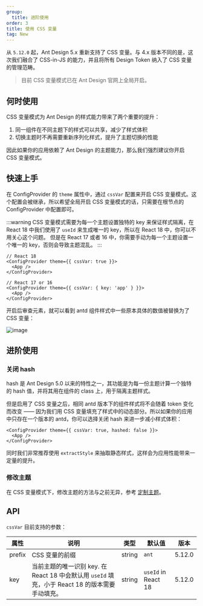 ```yaml
---
group:
  title: 进阶使用
order: 3
title: 使用 CSS 变量
tag: New
---
```


从 `5.12.0` 起，Ant Design 5.x 重新支持了 CSS 变量。与 4.x 版本不同的是，这次我们融合了 CSS-in-JS 的能力，并且将所有 Design Token 纳入了 CSS 变量的管理范畴。

> 目前 CSS 变量模式已在 Ant Design 官网上全局开启。

## 何时使用

CSS 变量模式为 Ant Design 的样式能力带来了两个重要的提升：

1. 同一组件在不同主题下的样式可以共享，减少了样式体积
2. 切换主题时不再需要重新序列化样式，提升了主题切换的性能

因此如果你的应用依赖了 Ant Design 的主题能力，那么我们强烈建议你开启 CSS 变量模式。

## 快速上手

在 ConfigProvider 的 `theme` 属性中，通过 `cssVar` 配置来开启 CSS 变量模式。这个配置会被继承，所以希望全局开启 CSS 变量模式的话，只需要在根节点的 ConfigProvider 中配置即可。

<!-- prettier-ignore -->
:::warning
CSS 变量模式需要为每一个主题设置独特的 key 来保证样式隔离，在 React 18 中我们使用了 `useId` 来生成唯一的 key，所以在 React 18 中，你可以不用关心这个问题。
但是在 React 17 或者 16 中，你需要手动为每一个主题设置一个唯一的 key，否则会导致主题混乱。
:::

```tsx
// React 18
<ConfigProvider theme={{ cssVar: true }}>
  <App />
</ConfigProvider>

// React 17 or 16
<ConfigProvider theme={{ cssVar: { key: 'app' } }}>
  <App />
</ConfigProvider>
```

开启后审查元素，就可以看到 antd 组件样式中一些原本具体的数值被替换为了 CSS 变量：

![image](https://mdn.alipayobjects.com/huamei_7uahnr/afts/img/A*p5NrRJmUNHgAAAAAAAAAAAAADrJ8AQ/original)

## 进阶使用

### 关闭 hash

hash 是 Ant Design 5.0 以来的特性之一，其功能是为每一份主题计算一个独特的 hash 值，并将其用在组件的 class 上，用于隔离主题样式。

但是启用了 CSS 变量之后，相同 antd 版本下的组件样式将不会随着 token 变化而改变 —— 因为我们用 CSS 变量填充了样式中的动态部分。所以如果你的应用中只存在一个版本的 antd，你可以选择关闭 hash 来进一步减小样式体积：

```tsx
<ConfigProvider theme={{ cssVar: true, hashed: false }}>
  <App />
</ConfigProvider>
```

同时我们非常推荐使用 `extractStyle` 来抽取静态样式，这样会为应用性能带来一定量的提升。

### 修改主题

在 CSS 变量模式下，修改主题的方法与之前无异，参考 [定制主题](/docs/react/customize-theme-cn)。

## API

`cssVar` 目前支持的参数：

| 属性 | 说明 | 类型 | 默认值 | 版本 |
| --- | --- | --- | --- | --- |
| prefix | CSS 变量的前缀 | string | `ant` | 5.12.0 |
| key | 当前主题的唯一识别 key. 在 React 18 中会默认用 `useId` 填充，小于 React 18 的版本需要手动填充。 | string | `useId` in React 18 | 5.12.0 |
